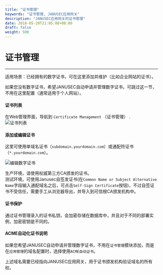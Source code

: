 ```yaml
---
title: "证书管理"
keywords: "证书管理, JANUSEC应用网关"
description: "JANUSEC应用网关的证书管理"
date: 2018-05-20T21:05:08+08:00
draft: false
weight: 500
---
```


# 证书管理
----

适用场景：已经拥有的数字证书，可在这里添加并维护（比如企业网站的证书）。  

如果您没有数字证书，希望JANUSEC自动申请并管理数字证书，可跳过这一节，不用在这里配置（通常适用于个人网站）。    

#### 证书列表  
在Web管理界面，导航到 `Certificate Management` （证书管理） .  
![证书列表](/images/certificate1.png "JANUSEC应用网关的证书管理")

#### 添加或编辑证书   
这里可使用单域名证书（`subdomain.yourdomain.com`）或通配符证书（`*.yourdomain.com`）。   

![编辑数字证书](/images/certificate2.png "编辑数字证书")

生产环境，请使用权威第三方CA颁发的证书。   
测试环境，可使用Janusec自签发证书(在`Common Name or Subject Alternative Name`字段输入通配域名之后，可点击`Self-Sign Certificate`按钮)，不过自签证书不受信任，需要手工从浏览器导出，并导入到可信根CA颁发机构中。  


#### 证书保护

通过证书管理录入的证书私钥，会加密存储在数据库中，并且对于不同的部署实例，加密密钥是不同的。    

#### ACME自动化证书说明  

如果您希望JANUSEC自动申请并管理数字证书，不用在`证书管理`模块添加，而是在`应用管理`的域名配置时，选择使用`ACME自动证书`。 

上述域名需要已经指向JANUSEC应用网关，用于证书颁发机构验证域名的所有权。  
